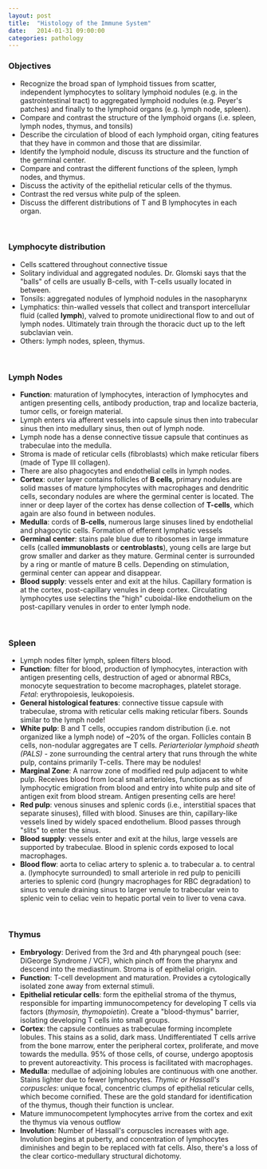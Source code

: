 ```yaml
---
layout: post
title:  "Histology of the Immune System"
date:   2014-01-31 09:00:00
categories: pathology
---
```


### Objectives
- Recognize the broad span of lymphoid tissues from scatter, independent lymphocytes to solitary lymphoid nodules (e.g. in the gastrointestinal tract) to aggregated lymphoid nodules (e.g. Peyer's patches) and finally to the lymphoid organs (e.g. lymph node, spleen).
- Compare and contrast the structure of the lymphoid organs (i.e. spleen, lymph nodes, thymus, and tonsils)
- Describe the circulation of blood of each lymphoid organ, citing features that they have in common and those that are dissimilar.
- Identify the lymphoid nodule, discuss its structure and the function of the germinal center.
- Compare and contrast the different functions of the spleen, lymph nodes, and thymus.
- Discuss the activity of the epithelial reticular cells of the thymus.
- Contrast the red versus white pulp of the spleen.
- Discuss the different distributions of T and B lymphocytes in each organ.

<span><br></span>

### Lymphocyte distribution
- Cells scattered throughout connective tissue
- Solitary individual and aggregated nodules. Dr. Glomski says that the "balls" of cells are usually B-cells, with T-cells usually located in between.
- Tonsils: aggregated nodules of lymphoid nodules  in the nasopharynx
- Lymphatics: thin-walled vessels that collect and transport intercellular fluid (called **lymph**), valved to promote unidirectional flow to and out of lymph nodes. Ultimately train through the thoracic duct up to the left subclavian vein. 
- Others: lymph nodes, spleen, thymus.

<span><br></span>

### Lymph Nodes
- **Function**: maturation of lymphocytes, interaction of lymphocytes and antigen presenting cells, antibody production, trap and localize bacteria, tumor cells, or foreign material.
- Lymph enters via afferent vessels into capsule sinus then into trabecular sinus then into medullary sinus, then out of lymph node. 
- Lymph node has a dense connective tissue capsule that continues as trabeculae into the medulla. 
- Stroma is made of reticular cells (fibroblasts) which make reticular fibers (made of Type III collagen). 
- There are also phagocytes and endothelial cells in lymph nodes.
- **Cortex**: outer layer contains follicles of **B cells**, primary nodules are solid masses of mature lymphocytes with macrophages and dendritic cells, secondary nodules are where the germinal center is located. The inner or deep layer of the cortex has dense collection of **T-cells**, which again are also found in between nodules.
- **Medulla**: cords of **B-cells**, numerous large sinuses lined by endothelial and phagocytic cells. Formation of efferent lymphatic vessels
- **Germinal center**: stains pale blue due to ribosomes in large immature cells (called **immunoblasts** or **centroblasts**), young cells are large but grow smaller and darker as they mature. Germinal center is surrounded by a ring or mantle of mature B cells. Depending on stimulation, germinal center can appear and disappear.
- **Blood supply**: vessels enter and exit at the hilus. Capillary formation is at the cortex, post-capillary venules in deep cortex. Circulating lymphocytes use selectins the "high" cuboidal-like endothelium on the post-capillary venules in order to enter lymph node. 

<span><br></span>

### Spleen
- Lymph nodes filter lymph, spleen filters blood. 
- **Function**: filter for blood, production of lymphocytes, interaction with antigen presenting cells, destruction of aged or abnormal RBCs, monocyte sequestration to become macrophages, platelet storage. *Fetal*: erythropoiesis, leukopoiesis.
- **General histological features**: connective tissue capsule with trabeculae, stroma with reticular cells making reticular fibers. Sounds similar to the lymph node!
- **White pulp**: B and T cells, occupies random distribution (i.e. not organized like a lymph node) of ~20% of the organ. Follicles contain B cells, non-nodular aggregates are T cells. *Periarteriolar lymphoid sheath (PALS)* - zone surrounding the central artery that runs through the white pulp, contains primarily T-cells. There may be nodules!
- **Marginal Zone**: A narrow zone of modified red pulp adjacent to white pulp. Receives blood from local small arterioles, functions as site of lymphocytic emigration from blood and entry into white pulp and site of antigen exit from blood stream. Antigen presenting cells are here!
- **Red pulp**: venous sinuses and splenic cords (i.e., interstitial spaces that separate sinuses), filled with blood. Sinuses are thin, capillary-like vessels lined by widely spaced endothelium. Blood passes through "slits" to enter the sinus.
- **Blood supply**: vessels enter and exit at the hilus, large vessels are supported by trabeculae. Blood in splenic cords exposed to local macrophages. 
- **Blood flow**: aorta to celiac artery to splenic a. to trabecular a. to central a. (lymphocyte surrounded) to small arteriole in red pulp to penicilli arteries to splenic cord (hungry macrophages for RBC degradation) to sinus to venule draining sinus to larger venule to trabecular vein to splenic vein to celiac vein to hepatic portal vein to liver to vena cava.

<span><br></span>

### Thymus
- **Embryology**: Derived from the 3rd and 4th pharyngeal pouch (see: DiGeorge Syndrome / VCF), which pinch off from the pharynx and descend into the mediastinum. Stroma is of epithelial origin.
- **Function**: T-cell development and maturation. Provides a cytologically isolated zone away from external stimuli. 
- **Epithelial reticular cells**: form the epithelial stroma of the thymus, responsible for imparting immunocompetency for developing T cells via factors (*thymosin, thymopoietin*). Create a "blood-thymus" barrier, isolating developing T cells into small groups.
- **Cortex**: the capsule continues as trabeculae forming incomplete lobules. This stains as a solid, dark mass. Undifferentiated T cells arrive from the bone marrow, enter the peripheral cortex, proliferate, and move towards the medulla. 95% of those cells, of course, undergo apoptosis to prevent autoreactivity. This process is facilitated with macrophages.
- **Medulla**: medullae of adjoining lobules are continuous with one another. Stains lighter due to fewer lymphocytes. *Thymic or Hassall's corpuscles*: unique focal, concentric clumps of epithelial reticular cells, which become cornified. These are the gold standard for identification of the thymus, though their function is unclear.
- Mature immunocompetent lymphocytes arrive from the cortex and exit the thymus via venous outflow
- **Involution**: Number of Hassall's corpuscles increases with age. Involution begins at puberty, and concentration of lymphocytes diminishes and begin to be replaced with fat cells. Also, there's a loss of the clear cortico-medullary structural dichotomy.